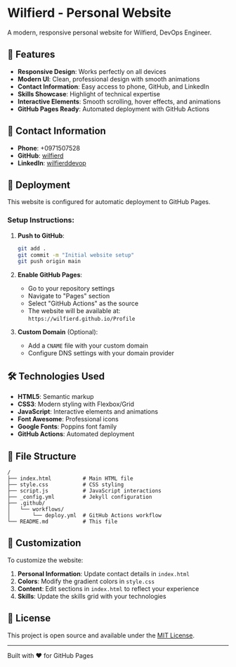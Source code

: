 # Wilfierd - Personal Website

A modern, responsive personal website for Wilfierd, DevOps Engineer.

## 🌟 Features

- **Responsive Design**: Works perfectly on all devices
- **Modern UI**: Clean, professional design with smooth animations
- **Contact Information**: Easy access to phone, GitHub, and LinkedIn
- **Skills Showcase**: Highlight of technical expertise
- **Interactive Elements**: Smooth scrolling, hover effects, and animations
- **GitHub Pages Ready**: Automated deployment with GitHub Actions

## 📱 Contact Information

- **Phone**: +0971507528
- **GitHub**: [wilfierd](https://github.com/wilfierd)
- **LinkedIn**: [wilfierddevop](https://www.linkedin.com/in/wilfierddevop/)

## 🚀 Deployment

This website is configured for automatic deployment to GitHub Pages.

### Setup Instructions:

1. **Push to GitHub**:
   ```bash
   git add .
   git commit -m "Initial website setup"
   git push origin main
   ```

2. **Enable GitHub Pages**:
   - Go to your repository settings
   - Navigate to "Pages" section
   - Select "GitHub Actions" as the source
   - The website will be available at: `https://wilfierd.github.io/Profile`

3. **Custom Domain** (Optional):
   - Add a `CNAME` file with your custom domain
   - Configure DNS settings with your domain provider

## 🛠️ Technologies Used

- **HTML5**: Semantic markup
- **CSS3**: Modern styling with Flexbox/Grid
- **JavaScript**: Interactive elements and animations
- **Font Awesome**: Professional icons
- **Google Fonts**: Poppins font family
- **GitHub Actions**: Automated deployment

## 📁 File Structure

```
/
├── index.html          # Main HTML file
├── style.css           # CSS styling
├── script.js           # JavaScript interactions
├── _config.yml         # Jekyll configuration
├── .github/
│   └── workflows/
│       └── deploy.yml  # GitHub Actions workflow
└── README.md           # This file
```

## 🎨 Customization

To customize the website:

1. **Personal Information**: Update contact details in `index.html`
2. **Colors**: Modify the gradient colors in `style.css`
3. **Content**: Edit sections in `index.html` to reflect your experience
4. **Skills**: Update the skills grid with your technologies

## 📄 License

This project is open source and available under the [MIT License](LICENSE).

---

Built with ❤️ for GitHub Pages